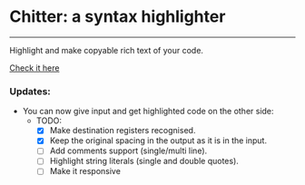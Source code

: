 # Chitter: a syntax highlighter
---------------------------
Highlight and make copyable rich text of your code.

[Check it here](https://najmiter.github.io/Chitter/)

### Updates:
* You can now give input and get highlighted code on the other side:
    * TODO:
        - [x] Make destination registers recognised. 
        - [x] Keep the original spacing in the output as it is in the input.
        - [ ] Add comments support (single/multi line).
        - [ ] Highlight string literals (single and double quotes).
        - [ ] Make it responsive
